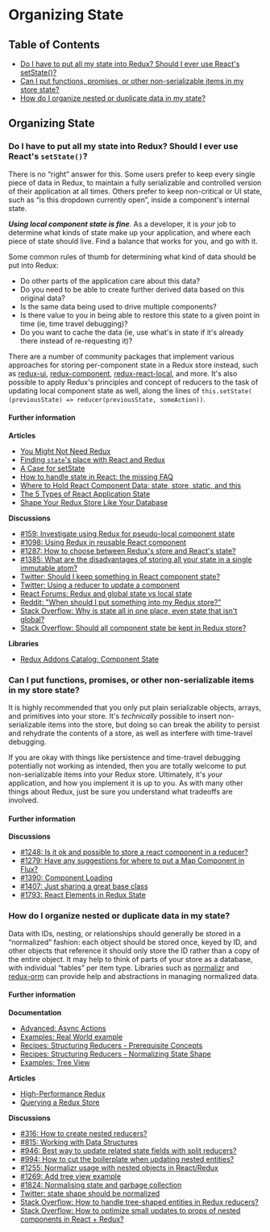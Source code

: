 # Organizing State

## Table of Contents

* [Do I have to put all my state into Redux? Should I ever use React's setState\(\)?](organizingstate.md#organizing-state-only-redux-state) 
* [Can I put functions, promises, or other non-serializable items in my store state?](organizingstate.md#organizing-state-non-serializable) 
* [How do I organize nested or duplicate data in my state?](organizingstate.md#organizing-state-nested-data) 

## Organizing State

### Do I have to put all my state into Redux? Should I ever use React's `setState()`?

There is no “right” answer for this. Some users prefer to keep every single piece of data in Redux, to maintain a fully serializable and controlled version of their application at all times. Others prefer to keep non-critical or UI state, such as “is this dropdown currently open”, inside a component's internal state.

_**Using local component state is fine**_. As a developer, it is _your_ job to determine what kinds of state make up your application, and where each piece of state should live. Find a balance that works for you, and go with it.

Some common rules of thumb for determining what kind of data should be put into Redux:

* Do other parts of the application care about this data?
* Do you need to be able to create further derived data based on this original data?
* Is the same data being used to drive multiple components?
* Is there value to you in being able to restore this state to a given point in time \(ie, time travel debugging\)?
* Do you want to cache the data \(ie, use what's in state if it's already there instead of re-requesting it\)?

There are a number of community packages that implement various approaches for storing per-component state in a Redux store instead, such as [redux-ui](https://github.com/tonyhb/redux-ui), [redux-component](https://github.com/tomchentw/redux-component), [redux-react-local](https://github.com/threepointone/redux-react-local), and more. It's also possible to apply Redux's principles and concept of reducers to the task of updating local component state as well, along the lines of `this.setState( (previousState) => reducer(previousState, someAction))`.

#### Further information

**Articles**

* [You Might Not Need Redux](https://medium.com/@dan_abramov/you-might-not-need-redux-be46360cf367)
* [Finding `state`'s place with React and Redux](https://medium.com/@adamrackis/finding-state-s-place-with-react-and-redux-e9a586630172)
* [A Case for setState](https://medium.com/@zackargyle/a-case-for-setstate-1f1c47cd3f73)
* [How to handle state in React: the missing FAQ](https://medium.com/react-ecosystem/how-to-handle-state-in-react-6f2d3cd73a0c)
* [Where to Hold React Component Data: state, store, static, and this](https://medium.freecodecamp.com/where-do-i-belong-a-guide-to-saving-react-component-data-in-state-store-static-and-this-c49b335e2a00)
* [The 5 Types of React Application State](http://jamesknelson.com/5-types-react-application-state/)
* [Shape Your Redux Store Like Your Database](https://hackernoon.com/shape-your-redux-store-like-your-database-98faa4754fd5)

**Discussions**

* [\#159: Investigate using Redux for pseudo-local component state](https://github.com/reduxjs/redux/issues/159)
* [\#1098: Using Redux in reusable React component](https://github.com/reduxjs/redux/issues/1098)
* [\#1287: How to choose between Redux's store and React's state?](https://github.com/reduxjs/redux/issues/1287)
* [\#1385: What are the disadvantages of storing all your state in a single immutable atom?](https://github.com/reduxjs/redux/issues/1385)
* [Twitter: Should I keep something in React component state?](https://twitter.com/dan_abramov/status/749710501916139520)
* [Twitter: Using a reducer to update a component](https://twitter.com/dan_abramov/status/736310245945933824)
* [React Forums: Redux and global state vs local state](https://discuss.reactjs.org/t/redux-and-global-state-vs-local-state/4187)
* [Reddit: "When should I put something into my Redux store?"](https://www.reddit.com/r/reactjs/comments/4w04to/when_using_redux_should_all_asynchronous_actions/d63u4o8)
* [Stack Overflow: Why is state all in one place, even state that isn't global?](http://stackoverflow.com/questions/35664594/redux-why-is-state-all-in-one-place-even-state-that-isnt-global)
* [Stack Overflow: Should all component state be kept in Redux store?](http://stackoverflow.com/questions/35328056/react-redux-should-all-component-states-be-kept-in-redux-store)

**Libraries**

* [Redux Addons Catalog: Component State](https://github.com/markerikson/redux-ecosystem-links/blob/master/component-state.md)

### Can I put functions, promises, or other non-serializable items in my store state?

It is highly recommended that you only put plain serializable objects, arrays, and primitives into your store. It's _technically_ possible to insert non-serializable items into the store, but doing so can break the ability to persist and rehydrate the contents of a store, as well as interfere with time-travel debugging.

If you are okay with things like persistence and time-travel debugging potentially not working as intended, then you are totally welcome to put non-serializable items into your Redux store. Ultimately, it's _your_ application, and how you implement it is up to you. As with many other things about Redux, just be sure you understand what tradeoffs are involved.

#### Further information

**Discussions**

* [\#1248: Is it ok and possible to store a react component in a reducer?](https://github.com/reduxjs/redux/issues/1248)
* [\#1279: Have any suggestions for where to put a Map Component in Flux?](https://github.com/reduxjs/redux/issues/1279)
* [\#1390: Component Loading](https://github.com/reduxjs/redux/issues/1390)
* [\#1407: Just sharing a great base class](https://github.com/reduxjs/redux/issues/1407)
* [\#1793: React Elements in Redux State](https://github.com/reduxjs/redux/issues/1793)

### How do I organize nested or duplicate data in my state?

Data with IDs, nesting, or relationships should generally be stored in a “normalized” fashion: each object should be stored once, keyed by ID, and other objects that reference it should only store the ID rather than a copy of the entire object. It may help to think of parts of your store as a database, with individual “tables” per item type. Libraries such as [normalizr](https://github.com/paularmstrong/normalizr) and [redux-orm](https://github.com/tommikaikkonen/redux-orm) can provide help and abstractions in managing normalized data.

#### Further information

**Documentation**

* [Advanced: Async Actions](../advanced/asyncactions.md)
* [Examples: Real World example](../introduction/examples.md#real-world)
* [Recipes: Structuring Reducers - Prerequisite Concepts](../recipes/structuringreducers/prerequisiteconcepts.md#normalizing-data)
* [Recipes: Structuring Reducers - Normalizing State Shape](../recipes/structuringreducers/normalizingstateshape.md)
* [Examples: Tree View](https://github.com/reduxjs/redux/tree/master/examples/tree-view)

**Articles**

* [High-Performance Redux](http://somebody32.github.io/high-performance-redux/)
* [Querying a Redux Store](https://medium.com/@adamrackis/querying-a-redux-store-37db8c7f3b0f)

**Discussions**

* [\#316: How to create nested reducers?](https://github.com/reduxjs/redux/issues/316)
* [\#815: Working with Data Structures](https://github.com/reduxjs/redux/issues/815)
* [\#946: Best way to update related state fields with split reducers?](https://github.com/reduxjs/redux/issues/946)
* [\#994: How to cut the boilerplate when updating nested entities?](https://github.com/reduxjs/redux/issues/994)
* [\#1255: Normalizr usage with nested objects in React/Redux](https://github.com/reduxjs/redux/issues/1255)
* [\#1269: Add tree view example](https://github.com/reduxjs/redux/pull/1269)
* [\#1824: Normalising state and garbage collection](https://github.com/reduxjs/redux/issues/1824#issuecomment-228585904)
* [Twitter: state shape should be normalized](https://twitter.com/dan_abramov/status/715507260244496384)
* [Stack Overflow: How to handle tree-shaped entities in Redux reducers?](http://stackoverflow.com/questions/32798193/how-to-handle-tree-shaped-entities-in-redux-reducers)
* [Stack Overflow: How to optimize small updates to props of nested components in React + Redux?](http://stackoverflow.com/questions/37264415/how-to-optimize-small-updates-to-props-of-nested-component-in-react-redux)

